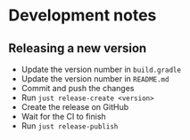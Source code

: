 # Development notes

## Releasing a new version

+ Update the version number in `build.gradle`
+ Update the version number in `README.md`
+ Commit and push the changes
+ Run `just release-create <version>`
+ Create the release on GitHub
+ Wait for the CI to finish
+ Run `just release-publish`

